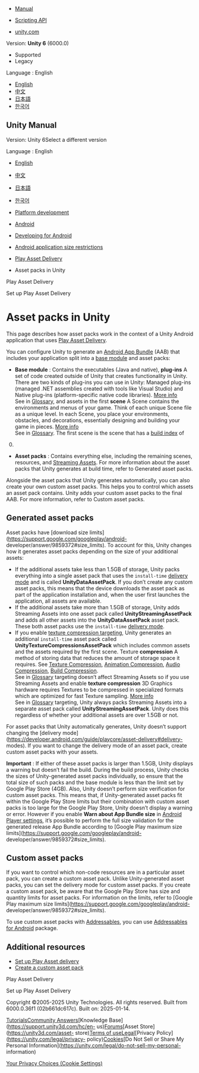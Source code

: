 [](https://docs.unity3d.com)

  * [Manual](../Manual/index.html)
  * [Scripting API](../ScriptReference/index.html)

  * [unity.com](https://unity.com/)

Version: **Unity 6** (6000.0)

  * Supported
  * Legacy

Language : English

  * [English](/Manual/android-asset-packs-in-unity.html)
  * [中文](/cn/current/Manual/android-asset-packs-in-unity.html)
  * [日本語](/ja/current/Manual/android-asset-packs-in-unity.html)
  * [한국어](/kr/current/Manual/android-asset-packs-in-unity.html)

[](https://docs.unity3d.com)

## Unity Manual

Version: Unity 6Select a different version

Language : English

  * [English](/Manual/android-asset-packs-in-unity.html)
  * [中文](/cn/current/Manual/android-asset-packs-in-unity.html)
  * [日本語](/ja/current/Manual/android-asset-packs-in-unity.html)
  * [한국어](/kr/current/Manual/android-asset-packs-in-unity.html)

  * [Platform development ](PlatformSpecific.html)
  * [Android](android.html)
  * [Developing for Android](android-developing.html)
  * [Android application size restrictions](android-application-size-restrictions.html)
  * [Play Asset Delivery](play-asset-delivery.html)
  * Asset packs in Unity

[](play-asset-delivery.html)

Play Asset Delivery

[](android-asset-packs-set-up.html)

Set up Play Asset Delivery

# Asset packs in Unity

This page describes how asset packs work in the context of a Unity Android
application that uses [Play Asset Delivery](play-asset-delivery.html).

You can configure Unity to generate an [Android App
Bundle](https://developer.android.com/guide/app-bundle) (AAB) that includes
your application split into a [base
module](https://developer.android.com/guide/app-bundle/configure-base) and
asset packs:

  * **Base module** : Contains the executables (Java and native), **plug-ins** A set of code created outside of Unity that creates functionality in Unity. There are two kinds of plug-ins you can use in Unity: Managed plug-ins (managed .NET assemblies created with tools like Visual Studio) and Native plug-ins (platform-specific native code libraries). [More info](./plug-ins.html)  
See in [Glossary](Glossary.html#Plug-in), and assets in the first **scene** A
Scene contains the environments and menus of your game. Think of each unique
Scene file as a unique level. In each Scene, you place your environments,
obstacles, and decorations, essentially designing and building your game in
pieces. [More info](CreatingScenes.html)  
See in [Glossary](Glossary.html#Scene). The first scene is the scene that has
a [build index](../ScriptReference/SceneManagement.Scene-buildIndex.html) of
0.

  * **Asset packs** : Contains everything else, including the remaining scenes, resources, and [Streaming Assets](StreamingAssets.html). For more information about the asset packs that Unity generates at build time, refer to Generated asset packs.

Alongside the asset packs that Unity generates automatically, you can also
create your own custom asset packs. This helps you to control which assets an
asset pack contains. Unity adds your custom asset packs to the final AAB. For
more information, refer to Custom asset packs.

## Generated asset packs

Asset packs have [download size
limits](https://support.google.com/googleplay/android-
developer/answer/9859372#size_limits). To account for this, Unity changes how
it generates asset packs depending on the size of your additional assets:

  * If the additional assets take less than 1.5GB of storage, Unity packs everything into a single asset pack that uses the `install-time` [delivery mode](https://developer.android.com/guide/playcore/asset-delivery#delivery-modes) and is called **UnityDataAssetPack**. If you don’t create any custom asset packs, this means that the device downloads the asset pack as part of the application installation and, when the user first launches the application, all assets are available.
  * If the additional assets take more than 1.5GB of storage, Unity adds Streaming Assets into one asset pack called **UnityStreamingAssetPack** and adds all other assets into the **UnityDataAssetPack** asset pack. These both asset packs use the `install-time` [delivery mode](https://developer.android.com/guide/playcore/asset-delivery#delivery-modes).
  * If you enable [texture compression targeting](android-distribution-google-play.html#texture-compression-targeting), Unity generates an additional `install-time` asset pack called **UnityTextureCompressionsAssetPack** which includes common assets and the assets required by the first scene. Texture **compression** A method of storing data that reduces the amount of storage space it requires. See [Texture Compression](class-TextureImporterOverride), [Animation Compression](class-AnimationClip.html#AssetProperties), [Audio Compression](class-AudioClip.html), [Build Compression](ReducingFilesize.html).  
See in [Glossary](Glossary.html#compression) targeting doesn’t affect
Streaming Assets so if you use Streaming Assets and enable **texture
compression** 3D Graphics hardware requires Textures to be compressed in
specialized formats which are optimized for fast Texture sampling. [More
info](class-TextureImporterOverride)  
See in [Glossary](Glossary.html#TextureCompression) targeting, Unity always
packs Streaming Assets into a separate asset pack called
**UnityStreamingAssetPack**. Unity does this regardless of whether your
additional assets are over 1.5GB or not.

For asset packs that Unity automatically generates, Unity doesn’t support
changing the [delivery
mode](https://developer.android.com/guide/playcore/asset-delivery#delivery-
modes). If you want to change the delivery mode of an asset pack, create
custom asset packs with your assets.

**Important** : If either of these asset packs is larger than 1.5GB, Unity
displays a warning but doesn’t fail the build. During the build process, Unity
checks the sizes of Unity-generated asset packs individually, so ensure that
the total size of such packs and the base module is less than the limit set by
Google Play Store (4GB). Also, Unity doesn’t perform size verification for
custom asset packs. This means that, if Unity-generated asset packs fit within
the Google Play Store limits but their combination with custom asset packs is
too large for the Google Play Store, Unity doesn’t display a warning or error.
However if you enable **Warn about App Bundle size** in [Android Player
settings](class-PlayerSettingsAndroid.html), it’s possible to perform the full
size validation for the generated release App Bundle according to [Google Play
maximum size limits](https://support.google.com/googleplay/android-
developer/answer/9859372#size_limits).

## Custom asset packs

If you want to control which non-code resources are in a particular asset
pack, you can create a custom asset pack. Unlike Unity-generated asset packs,
you can set the delivery mode for custom asset packs. If you create a custom
asset pack, be aware that the Google Play Store has size and quantity limits
for asset packs. For information on the limits, refer to [Google Play maximum
size limits](https://support.google.com/googleplay/android-
developer/answer/9859372#size_limits).

To use custom asset packs with
[Addressables](https://docs.unity3d.com/Packages/com.unity.addressables@latest/index.html),
you can use [Addressables for
Android](https://docs.unity3d.com/Packages/com.unity.addressables.android@latest/index.html)
package.

## Additional resources

  * [Set up Play Asset delivery](android-asset-packs-set-up.html)
  * [Create a custom asset pack](android-asset-packs-create-custom.html)

[](play-asset-delivery.html)

Play Asset Delivery

[](android-asset-packs-set-up.html)

Set up Play Asset Delivery

Copyright ©2005-2025 Unity Technologies. All rights reserved. Built from
6000.0.36f1 (02b661dc617c). Built on: 2025-01-14.

[Tutorials](https://learn.unity.com/)[Community
Answers](https://answers.unity3d.com)[Knowledge
Base](https://support.unity3d.com/hc/en-
us)[Forums](https://forum.unity3d.com)[Asset Store](https://unity3d.com/asset-
store)[Terms of
use](https://docs.unity3d.com/Manual/TermsOfUse.html)[Legal](https://unity.com/legal)[Privacy
Policy](https://unity.com/legal/privacy-
policy)[Cookies](https://unity.com/legal/cookie-policy)[Do Not Sell or Share
My Personal Information](https://unity.com/legal/do-not-sell-my-personal-
information)

[Your Privacy Choices (Cookie Settings)](javascript:void\(0\);)

